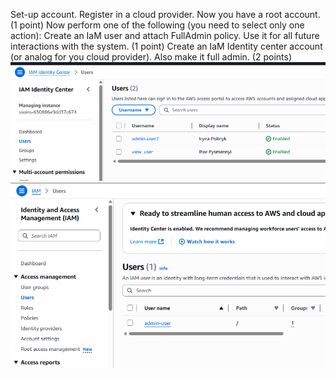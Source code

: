 Set-up account. Register in a cloud provider. Now you have a root account. (1 point) Now perform one of the following (you need to select only one action):
Create an IaM user and attach FullAdmin policy. Use it for all future interactions with the system. (1 point) 
Create an IaM Identity center account (or analog for you cloud provider). Also make it full admin. (2 points) 
![alt text](image.png) 
![alt text](image-1.png)